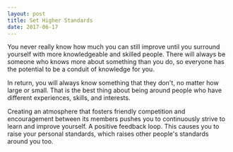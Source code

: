 ```yaml
---
layout: post
title: Set Higher Standards
date: 2017-06-17
---
```


You never really know how much you can still improve until you surround yourself with more knowledgeable and skilled people. There will always be someone who knows more about something than you do, so everyone has the potential to be a conduit of knowledge for you.

In return, you will always know something that they don't, no matter how large or small. That is the best thing about being around people who have different experiences, skills, and interests.

Creating an atmosphere that fosters friendly competition and encouragement between its members pushes you to continuously strive to learn and improve yourself. A positive feedback loop. This causes you to raise your personal standards, which raises other people's standards around you too.
